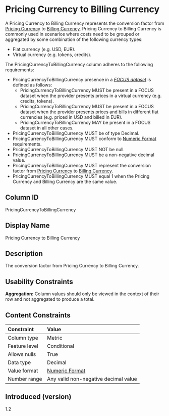 # Pricing Currency to Billing Currency

A Pricing Currency to Billing Currency represents the conversion factor from [Pricing Currency](#pricingcurrency) to [Billing Currency](#billingcurrency).  Pricing Currency to Billing Currency is commonly used in scenarios where costs need to be grouped or aggregated by some combination of the following currency types:

* Fiat currency (e.g. USD, EUR).
* Virtual currency (e.g. tokens, credits).

The PricingCurrencyToBillingCurrency column adheres to the following requirements:

* PricingCurrencyToBillingCurrency presence in a [*FOCUS dataset*](#glossary:FOCUS-dataset) is defined as follows:
  * PricingCurrencyToBillingCurrency MUST be present in a FOCUS dataset when the provider presents prices in a virtual currency (e.g. credits, tokens).
  * PricingCurrencyToBillingCurrency MUST be present in a FOCUS dataset when the provider presents prices and bills in different fiat currencies (e.g. priced in USD and billed in EUR).
  * PricingCurrencyToBillingCurrency MAY be present in a FOCUS dataset in all other cases.
* PricingCurrencyToBillingCurrency MUST be of type Decimal.
* PricingCurrencyToBillingCurrency MUST conform to [Numeric Format](#numericformat) requirements.
* PricingCurrencyToBillingCurrency MUST NOT be null.
* PricingCurrencyToBillingCurrency MUST be a non-negative decimal value.
* PricingCurrencyToBillingCurrency MUST represent the conversion factor from [Pricing Currency](#pricingcurrency) to [Billing Currency](#billingcurrency).
* PricingCurrencyToBillingCurrency MUST equal 1 when the Pricing Currency and Billing Currency are the same value. 

## Column ID

PricingCurrencyToBillingCurrency

## Display Name

Pricing Currency to Billing Currency

## Description

The conversion factor from Pricing Currency to Billing Currency.

## Usability Constraints

**Aggregation:** Column values should only be viewed in the context of their row and not aggregated to produce a total.

## Content Constraints

| Constraint      | Value                                |
|:----------------|:-------------------------------------|
| Column type     | Metric                               |
| Feature level   | Conditional                          |
| Allows nulls    | True                                 |
| Data type       | Decimal                              |
| Value format    | [Numeric Format](#numericformat)     |
| Number range    | Any valid non-negative decimal value |

## Introduced (version)

1.2
